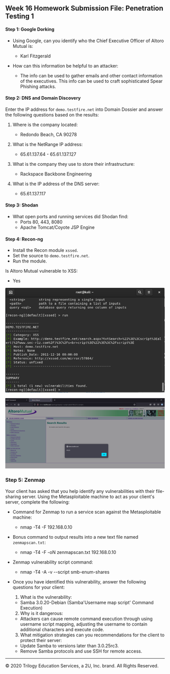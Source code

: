 ## Week 16 Homework Submission File: Penetration Testing 1

#### Step 1: Google Dorking


- Using Google, can you identify who the Chief Executive Officer of Altoro Mutual is: 
  - Karl Fitzgerald

- How can this information be helpful to an attacker: 
  - The info can be used to gather emails and other contact information of the executives. This info can be used to craft sophisticated Spear Phishing attacks.


#### Step 2: DNS and Domain Discovery

Enter the IP address for `demo.testfire.net` into Domain Dossier and answer the following questions based on the results:

  1. Where is the company located: 
     - Redondo Beach, CA 90278

  2. What is the NetRange IP address:
     - 65.61.137.64 - 65.61.137.127

  3. What is the company they use to store their infrastructure:
     - Rackspace Backbone Engineering

  4. What is the IP address of the DNS server:
     - 65.61.137.117

#### Step 3: Shodan

- What open ports and running services did Shodan find:
     - Ports 80, 443, 8080
     - Apache Tomcat/Coyote JSP Engine

#### Step 4: Recon-ng

- Install the Recon module `xssed`. 
- Set the source to `demo.testfire.net`. 
- Run the module. 

Is Altoro Mutual vulnerable to XSS: 
   - Yes 

   ![xssed scan results](https://github.com/mikehemming/UofM_cybersecurity/blob/main/Week_16_Homework/Screencaps/xssed_scan_results.png) 
   
   ![Alture site XSS](https://github.com/mikehemming/UofM_cybersecurity/blob/main/Week_16_Homework/Screencaps/Alturo_Mutual_XSS_demo.png)

   


### Step 5: Zenmap

Your client has asked that you help identify any vulnerabilities with their file-sharing server. Using the Metasploitable machine to act as your client's server, complete the following:

- Command for Zenmap to run a service scan against the Metasploitable machine: 
    - nmap -T4 -F 192.168.0.10
 
- Bonus command to output results into a new text file named `zenmapscan.txt`:
    - nmap -T4 -F -oN zenmapscan.txt 192.168.0.10

- Zenmap vulnerability script command:
    - nmap -T4 -A -v --script smb-enum-shares

- Once you have identified this vulnerability, answer the following questions for your client:
  1. What is the vulnerability:
   - Samba 3.0.20-Debian (Samba'Username map script' Command Execution)

  2. Why is it dangerous:
   - Attackers can cause remote command execution through using username script mapping, adjusting the username to contain additional characters and execute code.

  3. What mitigation strategies can you recommendations for the client to protect their server:
   - Update Samba to versions later than 3.0.25rc3.
   - Remove Samba protocols and use SSH for remote access. 
---
© 2020 Trilogy Education Services, a 2U, Inc. brand. All Rights Reserved.  

